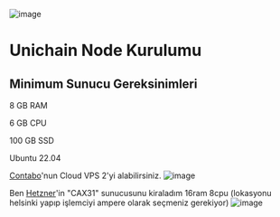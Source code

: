 ![image](https://github.com/user-attachments/assets/3d5a3c7a-b85e-48ab-8209-d1a98a796a97)


# Unichain Node Kurulumu

## Minimum Sunucu Gereksinimleri

8 GB RAM

6 GB CPU

100 GB SSD

Ubuntu 22.04

[Contabo](https://contabo.com/en/vps/)'nun Cloud VPS 2'yi alabilirsiniz.
![image](https://github.com/user-attachments/assets/27d3564b-de47-4835-afd1-e1307539d3df)


Ben [Hetzner](https://console.hetzner.cloud/)'in "CAX31" sunucusunu kiraladım 16ram 8cpu (lokasyonu helsinki yapıp işlemciyi ampere olarak seçmeniz gerekiyor)
![image](https://github.com/user-attachments/assets/6cce0142-6953-4f1c-ad75-eaf4a325916e)
